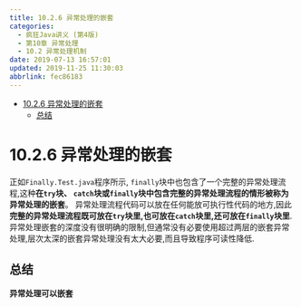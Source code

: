 ```yaml
---
title: 10.2.6 异常处理的嵌套
categories: 
  - 疯狂Java讲义 (第4版)
  - 第10章 异常处理
  - 10.2 异常处理机制
date: 2019-07-13 16:57:01
updated: 2019-11-25 11:30:03
abbrlink: fec86183
---
```

<div id='my_toc'>

- [10.2.6 异常处理的嵌套](/JavaReadingNotes/fec86183/#10-2-6-异常处理的嵌套)
    - [总结](/JavaReadingNotes/fec86183/#总结)

</div>
<!--more-->
<script>if (navigator.platform.toLowerCase() == 'win32'){document.getElementById('my_toc').style.display = 'none';}</script>

<!--end-->
# 10.2.6 异常处理的嵌套 #
正如`Finally.Test.java`程序所示, `finally`块中也包含了一个完整的异常处理流程,这种**在`try`块、 `catch`块或`finally`块中包含完整的异常处理流程的情形被称为异常处理的嵌套**。
异常处理流程代码可以放在任何能放可执行性代码的地方,因此**完整的异常处理流程既可放在`try`块里,也可放在`catch`块里,还可放在`finally`块里**.
异常处理嵌套的深度没有很明确的限制,但通常没有必要使用超过两层的嵌套异常处理,层次太深的嵌套异常处理没有太大必要,而且导致程序可读性降低.
## 总结 ##
**异常处理可以嵌套**

